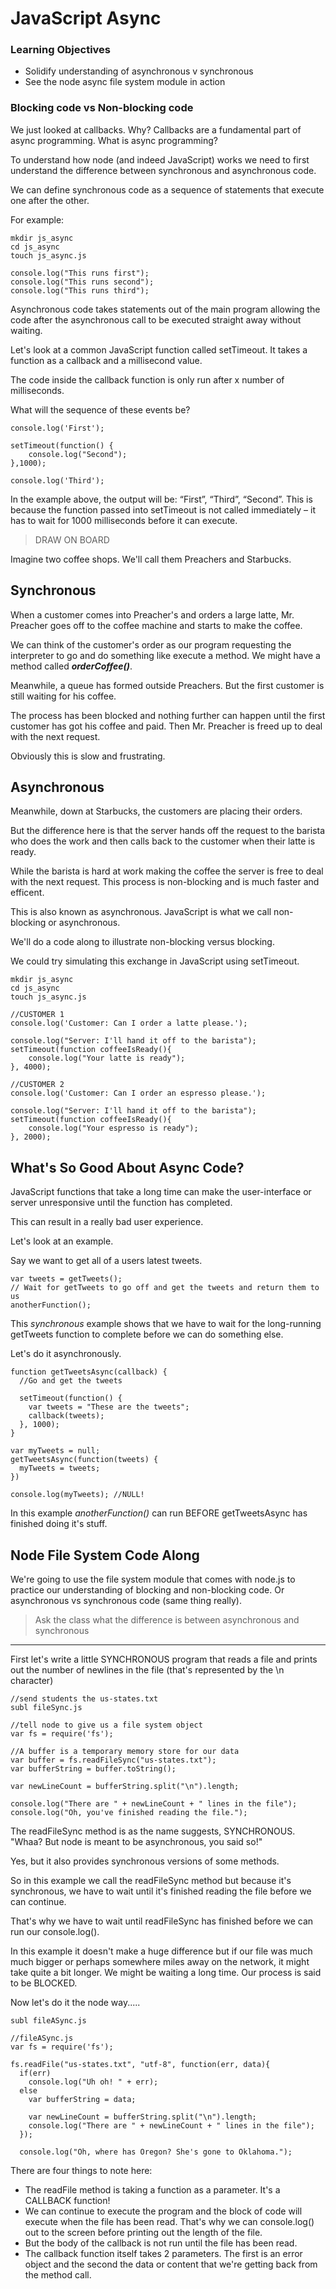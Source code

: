 # JavaScript Async

### Learning Objectives
- Solidify understanding of asynchronous v synchronous
- See the node async file system module in action 

### Blocking code vs Non-blocking code

We just looked at callbacks. Why? Callbacks are a fundamental part of async programming. What is async programming?

To understand how node (and indeed JavaScript) works we need to first understand the difference between synchronous and asynchronous code.

We can define synchronous code as a sequence of statements that execute one after the other.

For example:

```
mkdir js_async
cd js_async
touch js_async.js
```

```
console.log("This runs first");
console.log("This runs second");
console.log("This runs third");
```

Asynchronous code takes statements out of the main program allowing the code after the asynchronous call to be executed straight away without waiting.

Let's look at a common JavaScript function called setTimeout. It takes a function as a callback and a millisecond value.

The code inside the callback function is only run after x number of milliseconds. 

What will the sequence of these events be?

```
console.log('First');

setTimeout(function() {
    console.log("Second");
},1000);  

console.log('Third');
```

In the example above, the output will be: “First”, “Third”, “Second”. This is because the function passed into setTimeout is not called immediately – it has to wait for 1000 milliseconds before it can execute.

> DRAW ON BOARD

Imagine two coffee shops. We'll call them Preachers and Starbucks.


## Synchronous
When a customer comes into Preacher's and orders a large latte, Mr. Preacher goes off to the coffee machine and starts to make the coffee. 

We can think of the customer's order as our program requesting the interpreter to go and do something like execute a method. We might have a method called ***orderCoffee()***.

Meanwhile, a queue has formed outside Preachers. But the first customer is still waiting for his coffee. 

The process has been blocked and nothing further can happen until the first customer has got his coffee and paid. Then Mr. Preacher is freed up to deal with the next request. 

Obviously this is slow and frustrating. 

## Asynchronous
Meanwhile, down at Starbucks, the customers are placing their orders. 

But the difference here is that the server hands off the request to the barista who does the work and then calls back to the customer when their latte is ready. 

While the barista is hard at work making the coffee the server is free to deal with the next request. This process is non-blocking and is much faster and efficent.

This is also known as asynchronous. JavaScript is what we call non-blocking or asynchronous.

We'll do a code along to illustrate non-blocking versus blocking.

We could try simulating this exchange in JavaScript using setTimeout.

```
mkdir js_async
cd js_async
touch js_async.js
```

``` 
//CUSTOMER 1
console.log('Customer: Can I order a latte please.');

console.log("Server: I'll hand it off to the barista");
setTimeout(function coffeeIsReady(){
    console.log("Your latte is ready");
}, 4000);  

//CUSTOMER 2
console.log('Customer: Can I order an espresso please.');

console.log("Server: I'll hand it off to the barista");
setTimeout(function coffeeIsReady(){
    console.log("Your espresso is ready");
}, 2000);  

```

## What's So Good About Async Code?
JavaScript functions that take a long time can make the user-interface or server unresponsive until the function has completed.

This can result in a really bad user experience.

Let's look at an example.

Say we want to get all of a users latest tweets. 

```
var tweets = getTweets();
// Wait for getTweets to go off and get the tweets and return them to us
anotherFunction(); 
```

This *synchronous* example shows that we have to wait for the long-running getTweets function to complete before we can do something else.

Let's do it asynchronously.

```
function getTweetsAsync(callback) {
  //Go and get the tweets

  setTimeout(function() {
    var tweets = "These are the tweets";
    callback(tweets);
  }, 1000);
}

var myTweets = null;
getTweetsAsync(function(tweets) {
  myTweets = tweets;
})

console.log(myTweets); //NULL!
```

In this example *anotherFunction()* can run BEFORE getTweetsAsync has finished doing it's stuff.


## Node File System Code Along

We're going to use the file system module that comes with node.js to practice our understanding of blocking and non-blocking code. Or asynchronous vs synchronous code (same thing really).

> Ask the class what the difference is between asynchronous and synchronous


*************************************************************************************

First let's write a little SYNCHRONOUS program that reads a file and prints out the number of newlines in the file (that's represented by the \n character)

```
//send students the us-states.txt
subl fileSync.js
```

```
//tell node to give us a file system object
var fs = require('fs');

//A buffer is a temporary memory store for our data
var buffer = fs.readFileSync("us-states.txt");
var bufferString = buffer.toString();

var newLineCount = bufferString.split("\n").length;

console.log("There are " + newLineCount + " lines in the file");
console.log("Oh, you've finished reading the file.");
```
The readFileSync method is as the name suggests, SYNCHRONOUS. "Whaa? But node is meant to be asynchronous, you said so!"

Yes, but it also provides synchronous versions of some methods.

So in this example we call the readFileSync method but because it's synchronous, we have to wait until it's finished reading the file before we can continue.

That's why we have to wait until readFileSync has finished before we can run our console.log().

In this example it doesn't make a huge difference but if our file was much much bigger or perhaps somewhere miles away on the network, it might take quite a bit longer. We might be waiting a long time. Our process is said to be BLOCKED.

Now let's do it the node way.....

```
subl fileASync.js
```

```
//fileASync.js
var fs = require('fs');

fs.readFile("us-states.txt", "utf-8", function(err, data){
  if(err) 
    console.log("Uh oh! " + err);
  else
    var bufferString = data;
      
    var newLineCount = bufferString.split("\n").length;
    console.log("There are " + newLineCount + " lines in the file");
  });

  console.log("Oh, where has Oregon? She's gone to Oklahoma.");
```

There are four things to note here:

- The readFile method is taking a function as a parameter. It's a CALLBACK function! 
- We can continue to execute the program and the block of code will execute when the file has been read. That's why we can console.log() out to the screen before printing out the length of the file.
- But the body of the callback is not run until the file has been read.
- The callback function itself takes 2 parameters. The first is an error object and the second the data or content that we're getting back from the method call.
